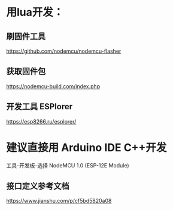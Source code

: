 # 用lua开发：

## 刷固件工具

https://github.com/nodemcu/nodemcu-flasher

## 获取固件包

https://nodemcu-build.com/index.php

## 开发工具 ESPlorer

https://esp8266.ru/esplorer/


# 建议直接用 Arduino IDE C++开发

工具-开发板-选择 NodeMCU 1.0 (ESP-12E Module)

## 接口定义参考文档

https://www.jianshu.com/p/cf5bd5820a08